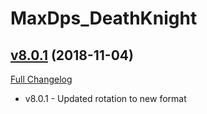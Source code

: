 # MaxDps_DeathKnight

## [v8.0.1](https://github.com/kaminaris/MaxDps-DeathKnight/tree/v8.0.1) (2018-11-04)
[Full Changelog](https://github.com/kaminaris/MaxDps-DeathKnight/compare/v8.0.0...v8.0.1)

- v8.0.1 - Updated rotation to new format  
